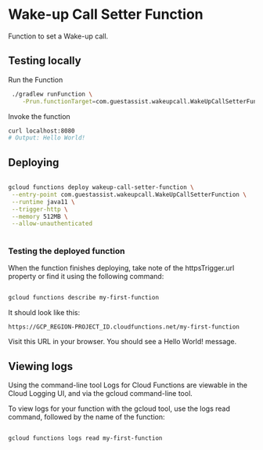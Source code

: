 # Wake-up Call Setter Function

Function to set a Wake-up call.

## Testing locally

Run the Function
```bash
 ./gradlew runFunction \
    -Prun.functionTarget=com.guestassist.wakeupcall.WakeUpCallSetterFunction
```

Invoke the function
```bash
curl localhost:8080
# Output: Hello World!
```

## Deploying
```bash

gcloud functions deploy wakeup-call-setter-function \
 --entry-point com.guestassist.wakeupcall.WakeUpCallSetterFunction \
 --runtime java11 \
 --trigger-http \
 --memory 512MB \
 --allow-unauthenticated
 
```

### Testing the deployed function
When the function finishes deploying, take note of the httpsTrigger.url property or find it using the following command:

```bash

gcloud functions describe my-first-function
```
It should look like this:

```text
https://GCP_REGION-PROJECT_ID.cloudfunctions.net/my-first-function
```

Visit this URL in your browser. You should see a Hello World! message.

## Viewing logs
Using the command-line tool
Logs for Cloud Functions are viewable in the Cloud Logging UI, and via the gcloud command-line tool.

To view logs for your function with the gcloud tool, use the logs read command, followed by the name of the function:

```bash

gcloud functions logs read my-first-function
```